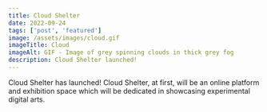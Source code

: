 ```yaml
---
title: Cloud Shelter
date: 2022-09-24
tags: ['post', 'featured']
image: /assets/images/cloud.gif
imageTitle: Cloud
imageAlt: GIF - Image of grey spinning clouds in thick grey fog
description: Cloud Shelter launched!
---
```


<p>Cloud Shelter has launched! Cloud Shelter, at first, will be an online platform and exhibition space which will be dedicated in showcasing experimental digital arts.</p>
